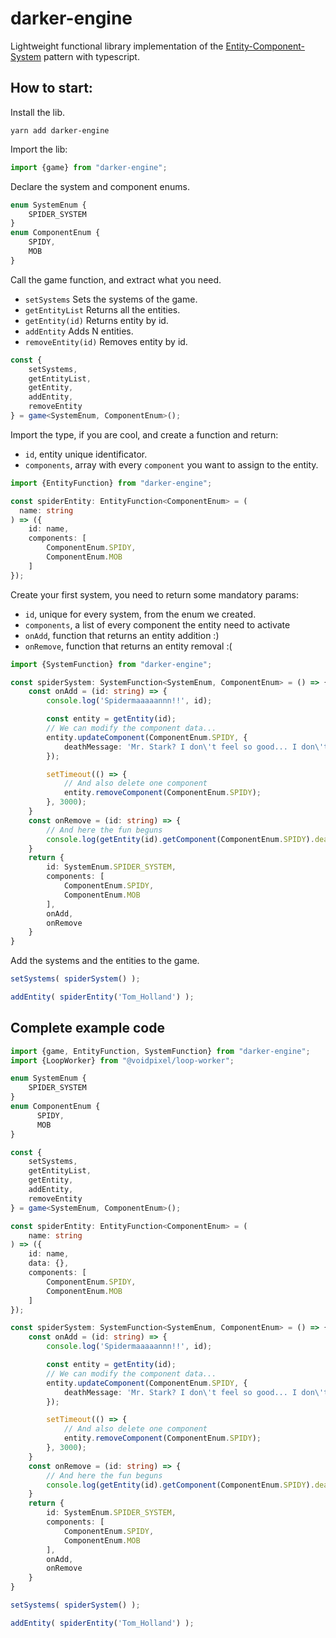 # darker-engine

Lightweight functional library implementation of the [Entity-Component-System](https://en.wikipedia.org/wiki/Entity_component_system) pattern with typescript.

## How to start:

Install the lib.

`yarn add darker-engine`

Import the lib:
```Typescript
import {game} from "darker-engine";
```
Declare the system and component enums.
```Typescript
enum SystemEnum {
    SPIDER_SYSTEM
}
enum ComponentEnum {
    SPIDY, 
    MOB
}
```
Call the game function, and extract what you need.
- `setSystems` Sets the systems of the game.
- `getEntityList` Returns all the entities.
- `getEntity(id)` Returns entity by id.
- `addEntity` Adds N entities.
- `removeEntity(id)` Removes entity by id.
```Typescript
const {
    setSystems, 
    getEntityList,
    getEntity,
    addEntity,
    removeEntity
} = game<SystemEnum, ComponentEnum>();
```
Import the type, if you are cool, and create a function and return:
- `id`, entity unique identificator.
- `components`, array with every `component` you want to assign to the entity.
```Typescript
import {EntityFunction} from "darker-engine";

const spiderEntity: EntityFunction<ComponentEnum> = (
  name: string
) => ({
    id: name,
    components: [
        ComponentEnum.SPIDY,
        ComponentEnum.MOB
    ]
});
```
Create your first system, you need to return some mandatory params:
- `id`, unique for every system, from the enum we created.
- `components`, a list of every component the entity need to activate
- `onAdd`, function that returns an entity addition :)
- `onRemove`, function that returns an entity removal :(
```Typescript
import {SystemFunction} from "darker-engine";

const spiderSystem: SystemFunction<SystemEnum, ComponentEnum> = () => {
    const onAdd = (id: string) => {
        console.log('Spidermaaaaannn!!', id);

        const entity = getEntity(id);
        // We can modify the component data...
        entity.updateComponent(ComponentEnum.SPIDY, {
            deathMessage: 'Mr. Stark? I don\'t feel so good... I don\'t wanna go...'
        });

        setTimeout(() => {
            // And also delete one component
            entity.removeComponent(ComponentEnum.SPIDY);
        }, 3000);
    }
    const onRemove = (id: string) => {
        // And here the fun beguns
        console.log(getEntity(id).getComponent(ComponentEnum.SPIDY).deathMessage, id);
    }
    return {
        id: SystemEnum.SPIDER_SYSTEM,
        components: [
            ComponentEnum.SPIDY,
            ComponentEnum.MOB
        ],
        onAdd,
        onRemove
    }
}
```
Add the systems and the entities to the game.
```Typescript
setSystems( spiderSystem() );

addEntity( spiderEntity('Tom_Holland') );
```

## Complete example code
```Typescript
import {game, EntityFunction, SystemFunction} from "darker-engine";
import {LoopWorker} from "@voidpixel/loop-worker";

enum SystemEnum {
    SPIDER_SYSTEM
}
enum ComponentEnum {
      SPIDY,
      MOB
}

const {
    setSystems,
    getEntityList,
    getEntity,
    addEntity,
    removeEntity
} = game<SystemEnum, ComponentEnum>();

const spiderEntity: EntityFunction<ComponentEnum> = (
    name: string
) => ({
    id: name,
    data: {},
    components: [
        ComponentEnum.SPIDY,
        ComponentEnum.MOB
    ]
});

const spiderSystem: SystemFunction<SystemEnum, ComponentEnum> = () => {
    const onAdd = (id: string) => {
        console.log('Spidermaaaaannn!!', id);

        const entity = getEntity(id);
        // We can modify the component data...
        entity.updateComponent(ComponentEnum.SPIDY, {
            deathMessage: 'Mr. Stark? I don\'t feel so good... I don\'t wanna go...'
        });

        setTimeout(() => {
            // And also delete one component
            entity.removeComponent(ComponentEnum.SPIDY);
        }, 3000);
    }
    const onRemove = (id: string) => {
        // And here the fun beguns
        console.log(getEntity(id).getComponent(ComponentEnum.SPIDY).deathMessage, id);
    }
    return {
        id: SystemEnum.SPIDER_SYSTEM,
        components: [
            ComponentEnum.SPIDY,
            ComponentEnum.MOB
        ],
        onAdd,
        onRemove
    }
}

setSystems( spiderSystem() );

addEntity( spiderEntity('Tom_Holland') );
```

